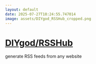 ```yaml
---
layout: default
date: 2025-07-27T18:24:55.747014
image: assets/DIYgod_RSSHub_cropped.png
---
```


# [DIYgod/RSSHub](https://github.com/DIYgod/RSSHub)

generate RSS feeds from any website
